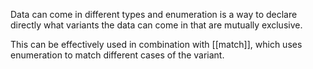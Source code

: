 Data can come in different types and enumeration is a way to declare directly what variants the data can come in that are mutually exclusive.

This can be effectively used in combination with [[match]], which uses enumeration to match different cases of the variant.